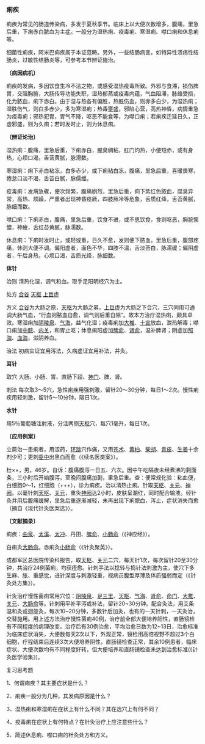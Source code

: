 ### 痢疾

痢疾为常见的肠道传染病，多发于夏秋季节。临床上以大便次数增多，腹痛，里急后重，下痢赤白脓血为主症。一般分为湿热痢、疫毒痢、寒湿痢、噤口痢和休息痢等。

细菌性痢疾，阿米巴痢疾属于本证范畴。另外，一些结肠病变，如特异性溃疡性结肠炎，过敏性结肠炎等，可参考本节辨证施治。

**〔病因病机〕**

痢疾的发病，多因饮食生冷不洁之物，或感受湿热疫毒所致。外邪与食滞，损伤脾胃，交阻胸腑，大肠传导功能失职，湿热郁蒸或疫毒内蕴，气血阻滞，脉络受损，化为脓血，痢下赤白。由于湿与热各有偏胜，热胜伤血，则赤多白少，为湿热痢；湿胜伤气，则白多赤少，多为寒湿痢；热毒壅盛，邪陷心营，高热神昏，病情重急为疫毒痢；邪热犯胃，胃气不降，呕恶不能食等，为噤口痢；若痢疾迁延日久，正虚邪盛，则为久痢；若时发时止，则为休息痢。

**〔辨证论治〕**

湿热痢：腹痛，里急后重，下痢赤白，腥臭稠粘，肛门灼热，小便短赤，或有身热，心烦口渴，舌苔黄腻，脉滑数。

寒湿痢：痢下赤白粘冻，白多赤少，或下痢粘白冻，腹痛，里急后重，喜暖畏寒，倦怠口淡不渴，舌苔白腻，脉儒缓。

疫毒痢：发病急骤，便次频繁，腹痛剧烈，里急后重，痢下紫红色脓血，腐臭异常，高热、烦躁，严重者出现神昏痉厥，四肢厥冷等危象，舌质红绛，舌苔黄腻，脉细而数。

噤口痢：下痢赤白，腹痛，里急后重，饮食不进，或不思饮食，食则呕恶，胸脘懊憹，神疲，舌红苔黄腻，脉濡数。

休息痢：下痢时发时止，或轻或重，日久不愈，发则便下脓血，里急后重，腹部疼痛，休则大便不调。偏阳虚者，面色不华，四肢不温，舌淡苔白，脉濡缓；偏阴虚者，午后身热，心烦口渴，舌质光绛，脉细数。

**体针**

治则  清热化湿，调气和血。取手足阳明经穴为主。

处方  [合谷](https://www.gmzyjc.com/read/zjs/zjs3.1.1-3-0.1.2.3.4.md)  [天枢](https://www.gmzyjc.com/read/zjs/zjs3.1.1-3-0.1.3.3.25.md)  [上巨虚](https://www.gmzyjc.com/read/zjs/zjs3.1.1-3-0.1.3.3.37.md)

方义  [合谷](https://www.gmzyjc.com/read/zjs/zjs3.1.1-3-0.1.2.3.4.md)为大肠之原，[天枢](https://www.gmzyjc.com/read/zjs/zjs3.1.1-3-0.1.3.3.25.md)为大肠之募，[上巨虚](https://www.gmzyjc.com/read/zjs/zjs3.1.1-3-0.1.3.3.37.md)为大肠之下合穴，三穴同用可通调大肠气血，“行血则脓血自愈，调气则后重自除”。故本方治疗湿热痢，颇具卓效。寒湿痢加[阴陵泉](https://www.gmzyjc.com/read/zjs/zjs3.1.4-6-0.0.1.3.9.md)、[气海](https://www.gmzyjc.com/read/zjs/zjs3.2.1-0.1.1.3.6.md)，益气化湿；疫毒痢加[大椎](https://www.gmzyjc.com/read/zjs/zjs3.2.2-0.0.1.3.14.md)、[十宣](https://www.gmzyjc.com/read/zjs/zjs3.4-0.1.4.1.0.md)放血，泄热解毒；噤口痢加[中脘](https://www.gmzyjc.com/read/zjs/zjs3.2.1-0.1.1.3.11.md)、[内关](https://www.gmzyjc.com/read/zjs/zjs3.1.9-12-0.0.1.3.6.md)，和胃止呕；休息痢阳虚加[脾俞](https://www.gmzyjc.com/read/zjs/zjs3.1.7-8-0.0.1.3.20.md)、[肾俞](https://www.gmzyjc.com/read/zjs/zjs3.1.7-8-0.0.1.3.23.md)，温补脾肾；阴虚加[照海](https://www.gmzyjc.com/read/zjs/zjs3.1.7-8-0.0.2.3.6.md)、[血海](https://www.gmzyjc.com/read/zjs/zjs3.1.4-6-0.0.1.3.10.md)，滋阴养血。

治法  初病实证宜用泻法，久病虚证宜用补法，并灸。

**耳针**

取穴  大肠、小肠、胃、直肠下段、[神门](https://www.gmzyjc.com/read/zjs/zjs3.1.4-6-0.0.2.3.7.md)、脾、肾。

刺法  每次取3～5穴，急性痢疾用强刺激，留针20～30分钟，每日1～2次。慢性痢疾用轻刺激，留针5～10分钟，隔日1次。

**水针**

用5％葡萄糖注射液，分注两侧[天枢](https://www.gmzyjc.com/read/zjs/zjs3.1.1-3-0.1.3.3.25.md)穴，每穴1毫升，每日1次。

**〔应用例案〕**

立斋治一患痢者，用涩药，[环跳](https://www.gmzyjc.com/read/zjs/zjs3.1.9-12-0.0.3.3.30.md)穴作痛，又用[苍术](https://www.gmzyjc.com/read/bc/bc04-0.0.2.0.0.md)、[黄柏](https://www.gmzyjc.com/read/bc/bc03-0.2.3.0.0.md)、[柴胡](https://www.gmzyjc.com/read/bc/bc01-1.2.9.0.0.md)、[青皮](https://www.gmzyjc.com/read/bc/bc11-0.0.2.0.0.md)、[生姜](https://www.gmzyjc.com/read/bc/bc01-1.1.13.0.0.md)十余剂少可；更刺[委中](https://www.gmzyjc.com/read/zjs/zjs3.1.7-8-0.0.1.3.40.md)出黑血而愈（《续名医类案》）。

杜××，男，46岁。自诉：腹痛腹泻一日五、六次。因中午吃隔夜未经煮沸的剩面条，三小时后开始腹泻，至晚间腹痛加剧，里急后重。查：便常规化验：粘血便，白细胞0～1，红细胞（+++），诊为痢疾。治以清热止痢。针取[天枢](https://www.gmzyjc.com/read/zjs/zjs3.1.1-3-0.1.3.3.25.md)、[关元](https://www.gmzyjc.com/read/zjs/zjs3.2.1-0.1.1.3.4.md)、[神阙](https://www.gmzyjc.com/read/zjs/zjs3.2.1-0.1.1.3.7.md)。以毫针刺[天枢](https://www.gmzyjc.com/read/zjs/zjs3.1.1-3-0.1.3.3.25.md)、[关元](https://www.gmzyjc.com/read/zjs/zjs3.2.1-0.1.1.3.4.md)，重灸[神阙](https://www.gmzyjc.com/read/zjs/zjs3.2.1-0.1.1.3.7.md)达2小时，皮肤呈潮红，同时配合输液。经针灸并用后腹痛缓解，里急后重逐渐减轻，未再出现下痢脓血，泻止，症状消失而愈（摘自《现代针灸医案选》）。

**〔文献摘录〕**

痢疾：[曲泉](https://www.gmzyjc.com/read/zjs/zjs3.1.9-12-0.0.4.3.8.md)、[太溪](https://www.gmzyjc.com/read/zjs/zjs3.1.7-8-0.0.2.3.3.md)、[太冲](https://www.gmzyjc.com/read/zjs/zjs3.1.9-12-0.0.4.3.3.md)、丹田、[脾俞](https://www.gmzyjc.com/read/zjs/zjs3.1.7-8-0.0.1.3.20.md)、[小肠俞](https://www.gmzyjc.com/read/zjs/zjs3.1.7-8-0.0.1.3.27.md)（《神应经》）。

白痢灸[大肠俞](https://www.gmzyjc.com/read/zjs/zjs3.1.7-8-0.0.1.3.25.md)。赤痢灸[小肠俞](https://www.gmzyjc.com/read/zjs/zjs3.1.7-8-0.0.1.3.27.md)（《针灸聚英》）。

成都军区总医院传染科报告，取[天枢](https://www.gmzyjc.com/read/zjs/zjs3.1.1-3-0.1.3.3.25.md)、[关元](https://www.gmzyjc.com/read/zjs/zjs3.2.1-0.1.1.3.4.md)二穴，每天针1次，每次留针20至30分钟，共治疗24例菌痢，均获痊愈。针刺手法以捻转与捣针法刺激为主，使穴下多生麻、胀、重感觉，进针深度与刺激轻重，视病员腹型厚薄及体质强弱而定（《针灸处方集》）。

针灸治疗慢性菌痢常用穴位：[阴陵泉](https://www.gmzyjc.com/read/zjs/zjs3.1.4-6-0.0.1.3.9.md)、[足三里](https://www.gmzyjc.com/read/zjs/zjs3.1.1-3-0.1.3.3.36.md)、[天枢](https://www.gmzyjc.com/read/zjs/zjs3.1.1-3-0.1.3.3.25.md)、[气海](https://www.gmzyjc.com/read/zjs/zjs3.2.1-0.1.1.3.6.md)、[肾俞](https://www.gmzyjc.com/read/zjs/zjs3.1.7-8-0.0.1.3.23.md)、[命门](https://www.gmzyjc.com/read/zjs/zjs3.2.2-0.0.1.3.4.md)、[大椎](https://www.gmzyjc.com/read/zjs/zjs3.2.2-0.0.1.3.14.md)、[关元](https://www.gmzyjc.com/read/zjs/zjs3.2.1-0.1.1.3.4.md)、[大肠俞](https://www.gmzyjc.com/read/zjs/zjs3.1.7-8-0.0.1.3.25.md)等。针刺用平补平泻或补法，留针20~30分钟。配合灸法，用艾条温和灸或迴旋灸，每次10~20分钟，多数针后加灸，也有的一天针刺，一天灸治，交替施用。用上述方法治疗慢性菌痢40例，治疗前全部大便培养阳性，直肠镜检有不同程度的病理改变。治疗后有30例治愈，平均治愈日数为12~13日，治愈标准为临床症状消失，大便数每天2次以下，外观正常，镜检用高倍视野不超过3个白细胞，疗程结束后连续3次大便培养阴性，直肠镜检查正常，其余10例患者，临床症状、大便次数均有不同程度好转，但大便培养和直肠镜检查未达到治愈标准(《针灸医学验集》)。

复习思考题

1、何谓痢疾？其主要症状是什么？

2、痢疾一般分为几种，其发病原因是什么？

3、湿热痢和寒湿痢在症状上有什么不同？其在选穴上有何不同？

4、疫毒痢在症状上有何特点？在针灸治疗上应注意些什么？

5、简述休息痢、噤口痢的针灸处方和方义。

